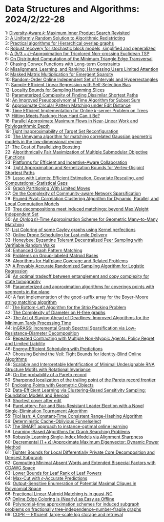 # Data Structures and Algorithms: 2024/2/22-28  
1: [Diversity-Aware $k$-Maximum Inner Product Search Revisited](https://doi.org/10.48550/arXiv.2402.13858)  
2: [A Uniformly Random Solution to Algorithmic Redistricting](https://doi.org/10.48550/arXiv.2402.13868)  
3: [Practical algorithms for Hierarchical overlap graphs](https://doi.org/10.48550/arXiv.2402.13920)  
4: [Robust recovery for stochastic block models, simplified and generalized](https://doi.org/10.48550/arXiv.2402.13921)  
5: [A $(5/3+{\epsilon})$-Approximation for Tricolored Non-crossing Euclidean  TSP](https://doi.org/10.48550/arXiv.2402.13938)  
6: [On Distributed Computation of the Minimum Triangle Edge Transversal](https://doi.org/10.48550/arXiv.2402.13985)  
7: [Chasing Convex Functions with Long-term Constraints](https://doi.org/10.48550/arXiv.2402.14012)  
8: [Misalignment, Learning, and Ranking: Harnessing Users Limited Attention](https://doi.org/10.48550/arXiv.2402.14013)  
9: [Masked Matrix Multiplication for Emergent Sparsity](https://doi.org/10.48550/arXiv.2402.14118)  
10: [Random-Order Online Independent Set of Intervals and Hyperrectangles](https://doi.org/10.48550/arXiv.2402.14201)  
11: [Sample-Efficient Linear Regression with Self-Selection Bias](https://doi.org/10.48550/arXiv.2402.14229)  
12: [Locality Bounds for Sampling Hamming Slices](https://doi.org/10.48550/arXiv.2402.14278)  
13: [Parameterized Complexity of Finding Dissimilar Shortest Paths](https://doi.org/10.48550/arXiv.2402.14376)  
14: [An Improved Pseudopolynomial Time Algorithm for Subset Sum](https://doi.org/10.48550/arXiv.2402.14493)  
15: [Approximate Circular Pattern Matching under Edit Distance](https://doi.org/10.48550/arXiv.2402.14550)  
16: [Time Efficient Implementation for Online $k$-server Problem on Trees](https://doi.org/10.48550/arXiv.2402.14633)  
17: [Hitting Meets Packing: How Hard Can it Be?](https://doi.org/10.48550/arXiv.2402.14927)  
18: [Parallel Approximate Maximum Flows in Near-Linear Work and  Polylogarithmic Depth](https://doi.org/10.48550/arXiv.2402.14950)  
19: [Tight Inapproximability of Target Set Reconfiguration](https://doi.org/10.48550/arXiv.2402.15076)  
20: [The Umeyama algorithm for matching correlated Gaussian geometric models  in the low-dimensional regime](https://doi.org/10.48550/arXiv.2402.15095)  
21: [The Cost of Parallelizing Boosting](https://doi.org/10.48550/arXiv.2402.15145)  
22: [Algorithmically Fair Maximization of Multiple Submodular Objective  Functions](https://doi.org/10.48550/arXiv.2402.15155)  
23: [Platforms for Efficient and Incentive-Aware Collaboration](https://doi.org/10.48550/arXiv.2402.15169)  
24: [Tight Approximation and Kernelization Bounds for Vertex-Disjoint  Shortest Paths](https://doi.org/10.48550/arXiv.2402.15348)  
25: [Lasso with Latents: Efficient Estimation, Covariate Rescaling, and  Computational-Statistical Gaps](https://doi.org/10.48550/arXiv.2402.15409)  
26: [Graph Partitioning With Limited Moves](https://doi.org/10.48550/arXiv.2402.15485)  
27: [On the Complexity of Community-aware Network Sparsification](https://doi.org/10.48550/arXiv.2402.15494)  
28: [Pruned Pivot: Correlation Clustering Algorithm for Dynamic, Parallel,  and Local Computation Models](https://doi.org/10.48550/arXiv.2402.15668)  
29: [Tree decompositions meet induced matchings: beyond Max Weight  Independent Set](https://doi.org/10.48550/arXiv.2402.15834)  
30: [An $O(n \log n)$-Time Approximation Scheme for Geometric Many-to-Many  Matching](https://doi.org/10.48550/arXiv.2402.15837)  
31: [List Coloring of some Cayley graphs using Kernel perfections](https://doi.org/10.48550/arXiv.2402.16047)  
32: [Online Drone Scheduling for Last-mile Delivery](https://doi.org/10.48550/arXiv.2402.16085)  
33: [Honeybee: Byzantine Tolerant Decentralized Peer Sampling with Verifiable  Random Walks](https://doi.org/10.48550/arXiv.2402.16201)  
34: [Enhanced Graph Pattern Matching](https://doi.org/10.48550/arXiv.2402.16205)  
35: [Problems on Group-labeled Matroid Bases](https://doi.org/10.48550/arXiv.2402.16259)  
36: [Algorithms for Halfplane Coverage and Related Problems](https://doi.org/10.48550/arXiv.2402.16323)  
37: [A Provably Accurate Randomized Sampling Algorithm for Logistic  Regression](https://doi.org/10.48550/arXiv.2402.16326)  
38: [An optimal tradeoff between entanglement and copy complexity for state  tomography](https://doi.org/10.48550/arXiv.2402.16353)  
39: [Parameterized and approximation algorithms for coverings points with  segments in the plane](https://doi.org/10.48550/arXiv.2402.16466)  
40: [A fast implementation of the good-suffix array for the Boyer-Moore  string matching algorithm](https://doi.org/10.48550/arXiv.2402.16469)  
41: [The Bottom-Left Algorithm for the Strip Packing Problem](https://doi.org/10.48550/arXiv.2402.16572)  
42: [The Complexity of Diameter on H-free graphs](https://doi.org/10.48550/arXiv.2402.16678)  
43: [The Art of Staying Ahead of Deadlines: Improved Algorithms for the  Minimum Tardy Processing Time](https://doi.org/10.48550/arXiv.2402.16847)  
44: [inGRASS: Incremental Graph Spectral Sparsification via  Low-Resistance-Diameter Decomposition](https://doi.org/10.48550/arXiv.2402.16990)  
45: [Repeated Contracting with Multiple Non-Myopic Agents: Policy Regret and  Limited Liability](https://doi.org/10.48550/arXiv.2402.17108)  
46: [Energy-Efficient Scheduling with Predictions](https://doi.org/10.48550/arXiv.2402.17143)  
47: [Choosing Behind the Veil: Tight Bounds for Identity-Blind Online  Algorithms](https://doi.org/10.48550/arXiv.2402.17160)  
48: [Scalable and Interpretable Identification of Minimal Undesignable RNA  Structure Motifs with Rotational Invariance](https://doi.org/10.48550/arXiv.2402.17206)  
49: [On the probability of a Pareto record](https://doi.org/10.48550/arXiv.2402.17220)  
50: [Sharpened localization of the trailing point of the Pareto record  frontier](https://doi.org/10.48550/arXiv.2402.17221)  
51: [Enclosing Points with Geometric Objects](https://doi.org/10.48550/arXiv.2402.17322)  
52: [Data-Efficient Learning via Clustering-Based Sensitivity Sampling:  Foundation Models and Beyond](https://doi.org/10.48550/arXiv.2402.17327)  
53: [Shortest cover after edit](https://doi.org/10.48550/arXiv.2402.17428)  
54: [PureLottery: Fair and Bias-Resistant Leader Election with a Novel  Single-Elimination Tournament Algorithm](https://doi.org/10.48550/arXiv.2402.17459)  
55: [FlipHash: A Constant-Time Consistent Range-Hashing Algorithm](https://doi.org/10.48550/arXiv.2402.17549)  
56: [Deterministic Cache-Oblivious Funnelselect](https://doi.org/10.48550/arXiv.2402.17631)  
57: [The SMART approach to instance-optimal online learning](https://doi.org/10.48550/arXiv.2402.17720)  
58: [Learning-Based Algorithms for Graph Searching Problems](https://doi.org/10.48550/arXiv.2402.17736)  
59: [Robustly Learning Single-Index Models via Alignment Sharpness](https://doi.org/10.48550/arXiv.2402.17756)  
60: [Decremental $(1+\epsilon)$-Approximate Maximum Eigenvector: Dynamic  Power Method](https://doi.org/10.48550/arXiv.2402.17929)  
61: [Tighter Bounds for Local Differentially Private Core Decomposition and  Densest Subgraph](https://doi.org/10.48550/arXiv.2402.18020)  
62: [Computing Minimal Absent Words and Extended Bispecial Factors with CDAWG  Space](https://doi.org/10.48550/arXiv.2402.18090)  
63: [Lower Bounds for Leaf Rank of Leaf Powers](https://doi.org/10.48550/arXiv.2402.18245)  
64: [Max-Cut with $\epsilon$-Accurate Predictions](https://doi.org/10.48550/arXiv.2402.18263)  
65: [Output-Sensitive Enumeration of Potential Maximal Cliques in Polynomial Space](https://doi.org/10.48550/arXiv.2402.18265)  
66: [Fractional Linear Matroid Matching is in quasi-NC](https://doi.org/10.48550/arXiv.2402.18276)  
67: [Online Edge Coloring is (Nearly) as Easy as Offline](https://doi.org/10.48550/arXiv.2402.18339)  
68: [Polynomial-time approximation schemes for induced subgraph problems on  fractionally tree-independence-number-fragile graphs](https://doi.org/10.48550/arXiv.2402.18352)  
69: [COPR -- Efficient, large-scale log storage and retrieval](https://doi.org/10.48550/arXiv.2402.18355)  